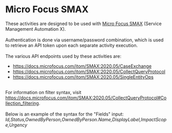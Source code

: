 <h1>Micro Focus SMAX</h1>
These activities are designed to be used with <a href="https://www.microfocus.com/en-us/products/service-management-automation-suite/overview">Micro Focus SMAX</a> (Service Management Automation X).
<br><br>
Authentication is done via username/password combination, which is used to retrieve an API token upon each separate activity execution.
<br><br>
The various API endpoints used by these activities are:
<br>
<ul>
<li><a href="https://docs.microfocus.com/itom/SMAX:2020.05/CaseExchange">https://docs.microfocus.com/itom/SMAX:2020.05/CaseExchange</a></li>
<li><a href="https://docs.microfocus.com/itom/SMAX:2020.05/CollectQueryProtocol">https://docs.microfocus.com/itom/SMAX:2020.05/CollectQueryProtocol</a></li>
<li><a href="https://docs.microfocus.com/itom/SMAX:2020.05/SingleEntityOps">https://docs.microfocus.com/itom/SMAX:2020.05/SingleEntityOps</a></li>
</ul>
<br>
For information on filter syntax, visit <a href="https://docs.microfocus.com/itom/SMAX:2020.05/CollectQueryProtocol#Collection_filtering">https://docs.microfocus.com/itom/SMAX:2020.05/CollectQueryProtocol#Collection_filtering</a>.
<br><br>
Below is an example of the syntax for the "Fields" input:
<br>
<i>Id,Status,OwnedByPerson,OwnedByPerson.Name,DisplayLabel,ImpactScope,Urgency</i>

